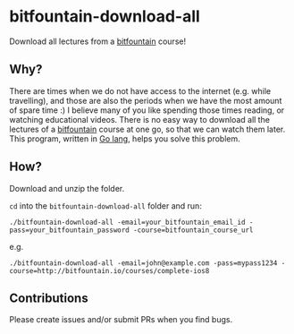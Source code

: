# bitfountain-download-all

Download all lectures from a [bitfountain](http://bitfountain.io) course!

## Why?

There are times when we do not have access to the internet (e.g. while travelling), and those are also the periods when we have the most amount of spare time :) I believe many of you like spending those times reading, or watching educational videos. There is no easy way to download all the lectures of a [bitfountain](http://bitfountain.io) course at one go, so that we can watch them later. This program, written in [Go lang](http://golang.org), helps you solve this problem.

## How?

Download and unzip the folder.

`cd` into the `bitfountain-download-all` folder and run:

```shell
./bitfountain-download-all -email=your_bitfountain_email_id -pass=your_bitfountain_password -course=bitfountain_course_url
```

e.g.
```shell
./bitfountain-download-all -email=john@example.com -pass=mypass1234 -course=http://bitfountain.io/courses/complete-ios8
```

## Contributions

Please create issues and/or submit PRs when you find bugs.
